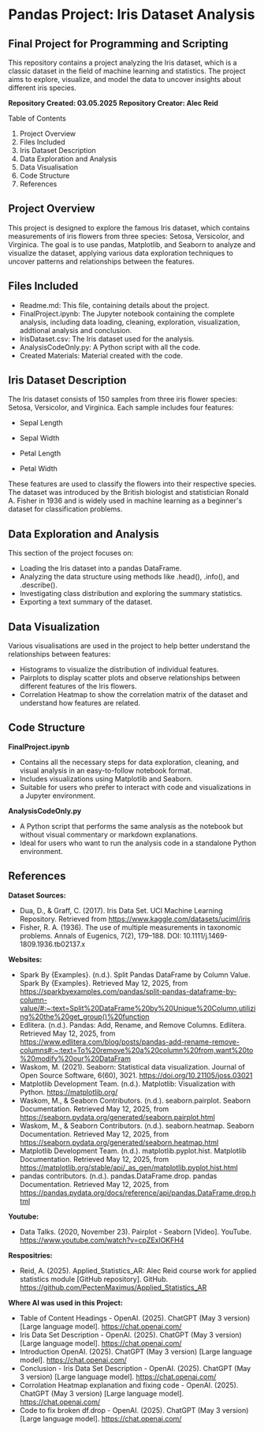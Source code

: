 # Pandas Project: Iris Dataset Analysis
## Final Project for Programming and Scripting
This repository contains a project analyzing the Iris dataset, which is a classic dataset in the field of machine learning and statistics. The project aims to explore, visualize, and model the data to uncover insights about different iris species.

**Repository Created: 03.05.2025**
**Repository Creator: Alec Reid**

Table of Contents
1. Project Overview
2. Files Included
3. Iris Dataset Description
4. Data Exploration and Analysis
5. Data Visualisation
6. Code Structure
7. References

## Project Overview
This project is designed to explore the famous Iris dataset, which contains measurements of iris flowers from three species: Setosa, Versicolor, and Virginica. The goal is to use pandas, Matplotlib, and Seaborn to analyze and visualize the dataset, applying various data exploration techniques to uncover patterns and relationships between the features.

## Files Included
- Readme.md: This file, containing details about the project.
- FinalProject.ipynb: The Jupyter notebook containing the complete analysis, including data loading, cleaning, exploration, visualization, addtional analysis and conclusion.
- IrisDataset.csv: The Iris dataset used for the analysis.
- AnalysisCodeOnly.py: A Python script with all the  code.
- Created Materials: Material created with the code.

## Iris Dataset Description
The Iris dataset consists of 150 samples from three iris flower species: Setosa, Versicolor, and Virginica. Each sample includes four features:

- Sepal Length

- Sepal Width

- Petal Length

- Petal Width

These features are used to classify the flowers into their respective species. The dataset was introduced by the British biologist and statistician Ronald A. Fisher in 1936 and is widely used in machine learning as a beginner's dataset for classification problems.

## Data Exploration and Analysis
This section of the project focuses on:

- Loading the Iris dataset into a pandas DataFrame.
- Analyzing the data structure using methods like .head(), .info(), and .describe().
- Investigating class distribution and exploring the summary statistics.
- Exporting a text summary of the dataset.

## Data Visualization
Various visualisations are used in the project to help better understand the relationships between features:

- Histograms to visualize the distribution of individual features.
- Pairplots to display scatter plots and observe relationships between different features of the Iris flowers.
- Correlation Heatmap to show the correlation matrix of the dataset and understand how features are related.

## Code Structure
**FinalProject.ipynb**
- Contains all the necessary steps for data exploration, cleaning, and visual analysis in an easy-to-follow notebook format.
- Includes visualizations using Matplotlib and Seaborn.
- Suitable for users who prefer to interact with code and visualizations in a Jupyter environment.

**AnalysisCodeOnly.py**
- A Python script that performs the same analysis as the notebook but without visual commentary or markdown explanations.
- Ideal for users who want to run the analysis code in a standalone Python environment.

## References
**Dataset Sources:**
- Dua, D., & Graff, C. (2017). Iris Data Set. UCI Machine Learning Repository. Retrieved from https://www.kaggle.com/datasets/uciml/iris
- Fisher, R. A. (1936). The use of multiple measurements in taxonomic problems. Annals of Eugenics, 7(2), 179–188. DOI: 10.1111/j.1469-1809.1936.tb02137.x

**Websites:**
- Spark By {Examples}. (n.d.). Split Pandas DataFrame by Column Value. Spark By {Examples}. Retrieved May 12, 2025, from https://sparkbyexamples.com/pandas/split-pandas-dataframe-by-column-value/#:~:text=Split%20DataFrame%20by%20Unique%20Column,utilizing%20the%20get_group()%20function
- Edlitera. (n.d.). Pandas: Add, Rename, and Remove Columns. Edlitera. Retrieved May 12, 2025, from https://www.edlitera.com/blog/posts/pandas-add-rename-remove-columns#:~:text=To%20remove%20a%20column%20from,want%20to%20modify%20our%20DataFram
- Waskom, M. (2021). Seaborn: Statistical data visualization. Journal of Open Source Software, 6(60), 3021. https://doi.org/10.21105/joss.03021
- Matplotlib Development Team. (n.d.). Matplotlib: Visualization with Python. https://matplotlib.org/
- Waskom, M., & Seaborn Contributors. (n.d.). seaborn.pairplot. Seaborn Documentation. Retrieved May 12, 2025, from https://seaborn.pydata.org/generated/seaborn.pairplot.html
- Waskom, M., & Seaborn Contributors. (n.d.). seaborn.heatmap. Seaborn Documentation. Retrieved May 12, 2025, from https://seaborn.pydata.org/generated/seaborn.heatmap.html
- Matplotlib Development Team. (n.d.). matplotlib.pyplot.hist. Matplotlib Documentation. Retrieved May 12, 2025, from https://matplotlib.org/stable/api/_as_gen/matplotlib.pyplot.hist.html
- pandas contributors. (n.d.). pandas.DataFrame.drop. pandas Documentation. Retrieved May 12, 2025, from https://pandas.pydata.org/docs/reference/api/pandas.DataFrame.drop.html

**Youtube:**
- Data Talks. (2020, November 23). Pairplot - Seaborn [Video]. YouTube. https://www.youtube.com/watch?v=cpZExlOKFH4

**Respositries:**
- Reid, A. (2025). Applied_Statistics_AR: Alec Reid course work for applied statistics module [GitHub repository]. GitHub. https://github.com/PectenMaximus/Applied_Statistics_AR

**Where AI was used in this Project:**
- Table of Content Headings - OpenAI. (2025). ChatGPT (May 3 version) [Large language model]. https://chat.openai.com/
- Iris Data Set Description - OpenAI. (2025). ChatGPT (May 3 version) [Large language model]. https://chat.openai.com/
- Introduction OpenAI. (2025). ChatGPT (May 3 version) [Large language model]. https://chat.openai.com/
- Conclusion - Iris Data Set Description - OpenAI. (2025). ChatGPT (May 3 version) [Large language model]. https://chat.openai.com/
- Corrolation Heatmap explanation and fixing code - OpenAI. (2025). ChatGPT (May 3 version) [Large language model]. https://chat.openai.com/
- Code to fix broken df.drop - OpenAI. (2025). ChatGPT (May 3 version) [Large language model]. https://chat.openai.com/